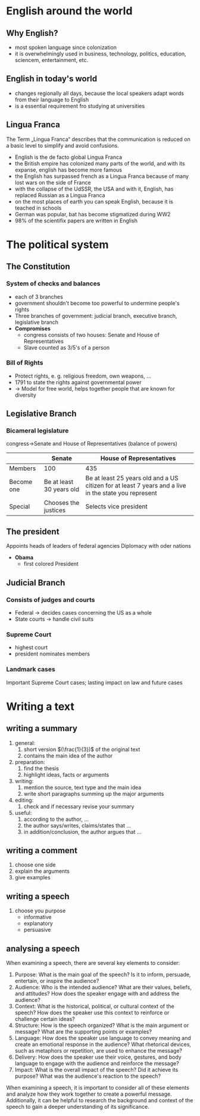 # English around the world
## Why English?
- most spoken language since colonization
- it is overwhelmingly used in business, technology, politics, education, sciencem, entertainment, etc.
## English in today's world
- changes regionally all days, because the local speakers adapt words from their language to English
- is a essential requirement fro studying at universities
## Lingua Franca
The Term „Lingua Franca“ describes that the communication is reduced on a basic level to simplify and avoid confusions.

* English is the de facto global Lingua Franca 
* the British empire has colonized many parts of the world, and with its expanse, english has become more famous
* the English has surpassed french as a Lingua Franca because of many lost wars on the side of France
* with the collapse of the UdSSR, the USA and with it, English, has replaced Russian as a Lingua Franca
* on the most places of earth you can speak English, because it is teached in schools
* German was popular, bat has become stigmatized during WW2
* 98% of the scientifix papers are written in English
# The political system
## The Constitution
### System of checks and balances
- each of 3 branches 
- government shouldn't become too powerful to undermine people's rights
- Three branches of government: judicial branch, executive branch, legislative branch
- **Compromises**
	- congress consists of two houses: Senate and House of Representatives
	- Slave counted as 3/5's of a person
### Bill of Rights
- Protect rights, e. g. religious freedom, own weapons, ...
- 1791 to state the rights against governmental power
- → Model for free world, helps together people that are known for diversity
## Legislative Branch
### Bicameral legislature
congress→Senate and House of Representatives (balance of powers)

| |Senate|House of Representatives|
|-|-|-|
|Members|100|435|
|Become one|Be at least 30 years old|Be at least 25 years old and a US citizen for at least 7 years and a live in the state you represent|
|Special|Chooses the justices|Selects vice president|
## The president
Appoints heads of leaders of federal agencies
Diplomacy with oder nations

- **Obama**
	- first colored President
## Judicial Branch
### Consists of judges and courts
- Federal → decides cases concerning the US as a whole
- State courts → handle civil suits
### Supreme Court
- highest court
- president nominates members
### Landmark cases
Important Supreme Court cases; lasting impact on law and future cases
# Writing a text
## writing a summary
1. general:
	1. short version $(\frac{1}{3})$ of the original text
	2. contains the main idea of the author
2. preparation:
	1. find the thesis
	2. highlight ideas, facts or arguments
3. writing:
	1. mention the source, text type and the main idea
	2. write short paragraphs summing up the major arguments
4. editing:
	1. check and if necessary revise your summary
5. useful:
	1. according to the author, ...
	2. the author says/writes, claims/states that ...
	3. in addition/conclusion, the author argues that ...
## writing a comment
1. choose one side
2. explain the arguments
3. give examples
## writing a speech
1. choose you purpose
	- informative
	- explanatory
	- persuasive
## analysing a speech
When examining a speech, there are several key elements to consider:
1.  Purpose: What is the main goal of the speech? Is it to inform, persuade, entertain, or inspire the audience?
2.  Audience: Who is the intended audience? What are their values, beliefs, and attitudes? How does the speaker engage with and address the audience?
3.  Context: What is the historical, political, or cultural context of the speech? How does the speaker use this context to reinforce or challenge certain ideas?
4.  Structure: How is the speech organized? What is the main argument or message? What are the supporting points or examples?
5.  Language: How does the speaker use language to convey meaning and create an emotional response in the audience? What rhetorical devices, such as metaphors or repetition, are used to enhance the message?
6.  Delivery: How does the speaker use their voice, gestures, and body language to engage with the audience and reinforce the message?
7.  Impact: What is the overall impact of the speech? Did it achieve its purpose? What was the audience's reaction to the speech?

When examining a speech, it is important to consider all of these elements and analyze how they work together to create a powerful message. Additionally, it can be helpful to research the background and context of the speech to gain a deeper understanding of its significance.